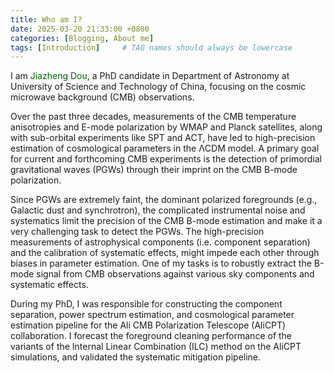```yaml
---
title: Who am I?
date: 2025-03-20 21:33:00 +0800
categories: [Blogging, About me]
tags: [Introduction]     # TAG names should always be lowercase
---
```


I am <font color=darkgreen>Jiazheng Dou</font>, a PhD candidate in Department of Astronomy at University of Science and Technology of China, focusing on the cosmic microwave background (CMB) observations.

Over the past three decades, measurements of the CMB temperature anisotropies and E-mode polarization by WMAP and Planck satellites, along with sub-orbital experiments like SPT and ACT, have led to high-precision estimation of cosmological parameters in the ΛCDM model. A primary goal for current and forthcoming CMB experiments is the detection of primordial gravitational waves (PGWs) through their imprint on the CMB B-mode polarization.

Since PGWs are extremely faint, the dominant polarized foregrounds (e.g., Galactic dust and synchrotron), the complicated instrumental noise and systematics limit the precision of the CMB B-mode estimation and make it a very challenging task to detect the PGWs. The high-precision measurements of astrophysical components (i.e. component separation) and the calibration of systematic effects, might impede each other through biases in parameter estimation. One of my tasks is to robustly extract the B-mode signal from CMB observations against various sky components and systematic effects.

During my PhD, I was responsible for constructing the component separation, power spectrum estimation, and cosmological parameter estimation pipeline for the Ali CMB Polarization Telescope (AliCPT) collaboration. I forecast the foreground cleaning performance of the variants of the Internal Linear Combination (ILC) method on the AliCPT simulations, and validated the systematic mitigation pipeline.